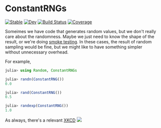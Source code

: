 # ConstantRNGs

[![Stable](https://img.shields.io/badge/docs-stable-blue.svg)](https://cscherrer.github.io/ConstantRNGs.jl/stable/)
[![Dev](https://img.shields.io/badge/docs-dev-blue.svg)](https://cscherrer.github.io/ConstantRNGs.jl/dev/)
[![Build Status](https://github.com/cscherrer/ConstantRNGs.jl/actions/workflows/CI.yml/badge.svg?branch=main)](https://github.com/cscherrer/ConstantRNGs.jl/actions/workflows/CI.yml?query=branch%3Amain)
[![Coverage](https://codecov.io/gh/cscherrer/ConstantRNGs.jl/branch/main/graph/badge.svg)](https://codecov.io/gh/cscherrer/ConstantRNGs.jl)

Someimes we have code that generates random values, but we don't really care about the randomness. Maybe we just need to know the shape of the result, or we're doing [smoke testing](https://en.wikipedia.org/wiki/Smoke_testing_(software)). In these cases, the result of random sampling would be fine, but we might like to have something simpler without unnecessary overhead.

For example,
```julia
julia> using Random, ConstantRNGs

julia> randn(ConstantRNG())
0.0

julia> rand(ConstantRNG())
0.5

julia> randexp(ConstantRNG())
1.0
```


As always, there's a relevant [XKCD](https://xkcd.com/221/)
![](https://imgs.xkcd.com/comics/random_number.png)
